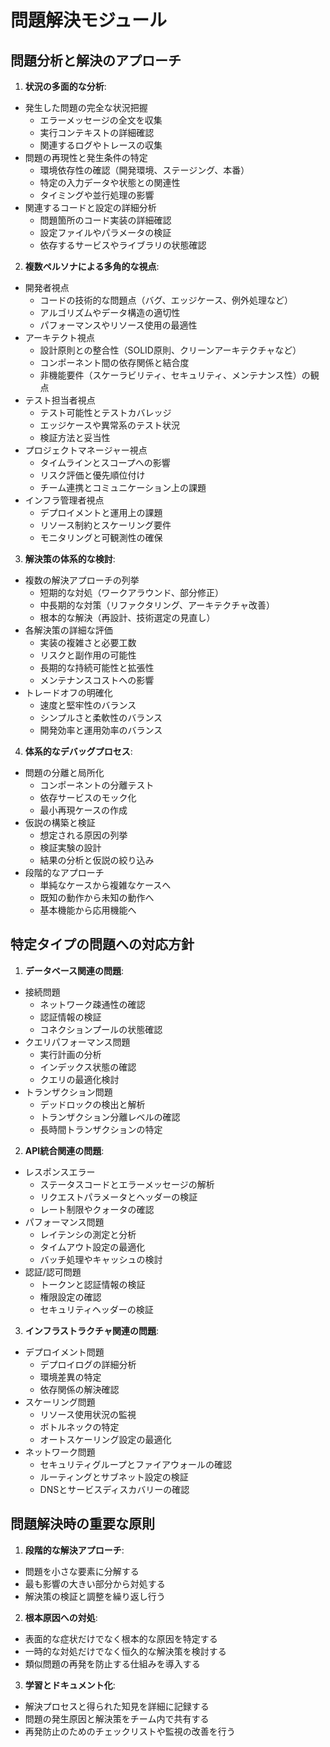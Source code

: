 # 問題解決モジュール

## 問題分析と解決のアプローチ

1. **状況の多面的な分析**:
  - 発生した問題の完全な状況把握
    - エラーメッセージの全文を収集
    - 実行コンテキストの詳細確認
    - 関連するログやトレースの収集
  - 問題の再現性と発生条件の特定
    - 環境依存性の確認（開発環境、ステージング、本番）
    - 特定の入力データや状態との関連性
    - タイミングや並行処理の影響
  - 関連するコードと設定の詳細分析
    - 問題箇所のコード実装の詳細確認
    - 設定ファイルやパラメータの検証
    - 依存するサービスやライブラリの状態確認

2. **複数ペルソナによる多角的な視点**:
  - 開発者視点
    - コードの技術的な問題点（バグ、エッジケース、例外処理など）
    - アルゴリズムやデータ構造の適切性
    - パフォーマンスやリソース使用の最適性
  - アーキテクト視点
    - 設計原則との整合性（SOLID原則、クリーンアーキテクチャなど）
    - コンポーネント間の依存関係と結合度
    - 非機能要件（スケーラビリティ、セキュリティ、メンテナンス性）の観点
  - テスト担当者視点
    - テスト可能性とテストカバレッジ
    - エッジケースや異常系のテスト状況
    - 検証方法と妥当性
  - プロジェクトマネージャー視点
    - タイムラインとスコープへの影響
    - リスク評価と優先順位付け
    - チーム連携とコミュニケーション上の課題
  - インフラ管理者視点
    - デプロイメントと運用上の課題
    - リソース制約とスケーリング要件
    - モニタリングと可観測性の確保

3. **解決策の体系的な検討**:
  - 複数の解決アプローチの列挙
    - 短期的な対処（ワークアラウンド、部分修正）
    - 中長期的な対策（リファクタリング、アーキテクチャ改善）
    - 根本的な解決（再設計、技術選定の見直し）
  - 各解決策の詳細な評価
    - 実装の複雑さと必要工数
    - リスクと副作用の可能性
    - 長期的な持続可能性と拡張性
    - メンテナンスコストへの影響
  - トレードオフの明確化
    - 速度と堅牢性のバランス
    - シンプルさと柔軟性のバランス
    - 開発効率と運用効率のバランス

4. **体系的なデバッグプロセス**:
  - 問題の分離と局所化
    - コンポーネントの分離テスト
    - 依存サービスのモック化
    - 最小再現ケースの作成
  - 仮説の構築と検証
    - 想定される原因の列挙
    - 検証実験の設計
    - 結果の分析と仮説の絞り込み
  - 段階的なアプローチ
    - 単純なケースから複雑なケースへ
    - 既知の動作から未知の動作へ
    - 基本機能から応用機能へ

## 特定タイプの問題への対応方針

1. **データベース関連の問題**:
  - 接続問題
    - ネットワーク疎通性の確認
    - 認証情報の検証
    - コネクションプールの状態確認
  - クエリパフォーマンス問題
    - 実行計画の分析
    - インデックス状態の確認
    - クエリの最適化検討
  - トランザクション問題
    - デッドロックの検出と解析
    - トランザクション分離レベルの確認
    - 長時間トランザクションの特定

2. **API統合関連の問題**:
  - レスポンスエラー
    - ステータスコードとエラーメッセージの解析
    - リクエストパラメータとヘッダーの検証
    - レート制限やクォータの確認
  - パフォーマンス問題
    - レイテンシの測定と分析
    - タイムアウト設定の最適化
    - バッチ処理やキャッシュの検討
  - 認証/認可問題
    - トークンと認証情報の検証
    - 権限設定の確認
    - セキュリティヘッダーの検証

3. **インフラストラクチャ関連の問題**:
  - デプロイメント問題
    - デプロイログの詳細分析
    - 環境差異の特定
    - 依存関係の解決確認
  - スケーリング問題
    - リソース使用状況の監視
    - ボトルネックの特定
    - オートスケーリング設定の最適化
  - ネットワーク問題
    - セキュリティグループとファイアウォールの確認
    - ルーティングとサブネット設定の検証
    - DNSとサービスディスカバリーの確認

## 問題解決時の重要な原則

1. **段階的な解決アプローチ**:
  - 問題を小さな要素に分解する
  - 最も影響の大きい部分から対処する
  - 解決策の検証と調整を繰り返し行う

2. **根本原因への対処**:
  - 表面的な症状だけでなく根本的な原因を特定する
  - 一時的な対処だけでなく恒久的な解決策を検討する
  - 類似問題の再発を防止する仕組みを導入する

3. **学習とドキュメント化**:
  - 解決プロセスと得られた知見を詳細に記録する
  - 問題の発生原因と解決策をチーム内で共有する
  - 再発防止のためのチェックリストや監視の改善を行う
